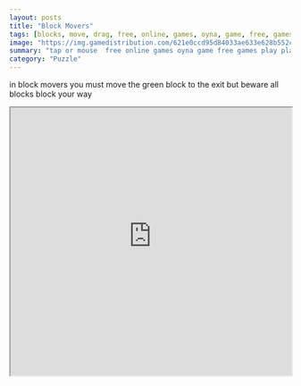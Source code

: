 ```yaml
---
layout: posts
title: "Block Movers"
tags: [blocks, move, drag, free, online, games, oyna, game, free, games, play, play, games]
image: "https://img.gamedistribution.com/621e0ccd95d84033ae633e628b552cac.jpg"
summary: "tap or mouse  free online games oyna game free games play play games"
category: "Puzzle"
---
```


in block movers you must move the green block to the exit but beware all blocks block your way

<iframe width="100%" height="480px;" src="https://html5.gamedistribution.com/621e0ccd95d84033ae633e628b552cac/"></iframe>